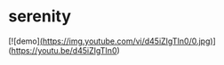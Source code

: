 # serenity
[![demo][(https://img.youtube.com/vi/d45iZIgTIn0/0.jpg)](https://youtu.be/d45iZIgTIn0)](https://youtu.be/d45iZIgTIn0)
